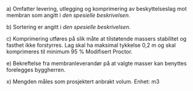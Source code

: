 a) Omfatter levering, utlegging og komprimering av beskyttelseslag mot membran som angitt i *den spesielle beskrivelsen*.

b) Sortering er angitt i *den spesielle beskrivelsen*.

c) Komprimering utføres på slik måte at tilstøtende massers stabilitet og fasthet ikke forstyrres. Lag skal ha maksimal tykkelse 0,2 m og skal komprimeres til minimum 95 % Modifisert Proctor.

e) Bekreftelse fra membranleverandør på at valgte masser kan benyttes forelegges byggherren.

x) Mengden måles som prosjektert anbrakt volum. Enhet: m3

